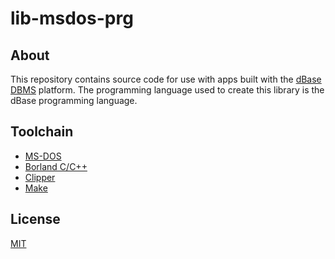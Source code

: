# lib-msdos-prg

## About
This repository contains source code for use with apps built with the [dBase DBMS](https://en.wikipedia.org/wiki/DBase) platform.  The programming language used to create this library is the dBase programming language.

## Toolchain
* [MS-DOS](https://en.wikipedia.org/wiki/MS-DOS)
* [Borland C/C++](https://en.wikipedia.org/wiki/Borland_C%2B%2B)
* [Clipper](https://en.wikipedia.org/wiki/Clipper_(programming_language)) 
* [Make](https://en.wikipedia.org/wiki/Make_(software))
  
## License

[MIT](https://opensource.org/license/mit)
